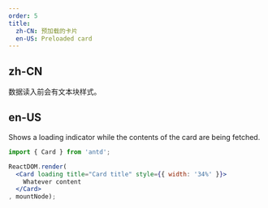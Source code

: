```yaml
---
order: 5
title:
  zh-CN: 预加载的卡片
  en-US: Preloaded card
---
```


## zh-CN

数据读入前会有文本块样式。

## en-US

Shows a loading indicator while the contents of the card are being fetched.

````jsx
import { Card } from 'antd';

ReactDOM.render(
  <Card loading title="Card title" style={{ width: '34%' }}>
    Whatever content
  </Card>
, mountNode);
````
